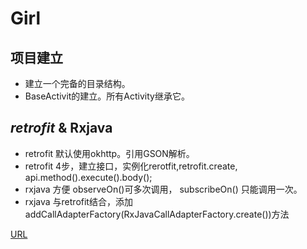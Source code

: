 # Girl
## **项目建立**
- 建立一个完备的目录结构。
- BaseActivit的建立。所有Activity继承它。

## *retrofit* & **Rxjava**
- retrofit 默认使用okhttp。引用GSON解析。
- retrofit 4步，建立接口，实例化rerotfit,retrofit.create, api.method().execute().body();
- rxjava 方便  observeOn()可多次调用， subscribeOn() 只能调用一次。
- rxjava 与retrofit结合，添加addCallAdapterFactory(RxJavaCallAdapterFactory.create())方法

[URL](http://img5.imgtn.bdimg.com/it/u=3046681623,2757206700&fm=23&gp=0.jpg)
